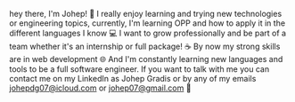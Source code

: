 hey there, I'm Johep! 🦉
I really enjoy learning and trying new technologies or engineering topics,
currently, I'm learning OPP and how to apply it in the different languages I know 💻
I want to grow professionally and be part of a team whether it's an internship or full package! ☕️
By now my strong skills are in web development 🌐
And I'm constantly learning new languages and tools to be a full software engineer.
If you want to talk with me you can contact me on my LinkedIn as Johep Gradis or by any of my emails johepdg07@icloud.com or johep07@gmail.com 📨

<!---
Johepdgc/Johepdgc is a ✨ special ✨ repository because its `README.md` (this file) appears on your GitHub profile.
You can click the Preview link to take a look at your changes.
--->
